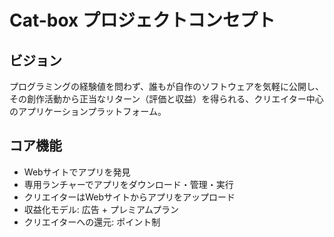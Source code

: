 # Cat-box プロジェクトコンセプト

## ビジョン
プログラミングの経験値を問わず、誰もが自作のソフトウェアを気軽に公開し、その創作活動から正当なリターン（評価と収益）を得られる、クリエイター中心のアプリケーションプラットフォーム。

## コア機能
- Webサイトでアプリを発見
- 専用ランチャーでアプリをダウンロード・管理・実行
- クリエイターはWebサイトからアプリをアップロード
- 収益化モデル: 広告 + プレミアムプラン
- クリエイターへの還元: ポイント制